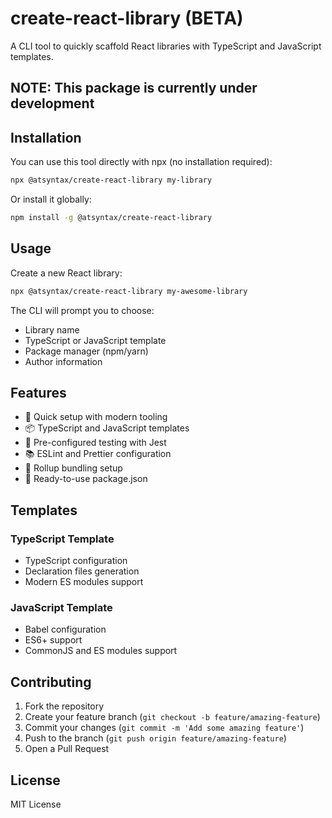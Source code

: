# create-react-library (BETA)

A CLI tool to quickly scaffold React libraries with TypeScript and JavaScript templates.

## NOTE: This package is currently under development

## Installation

You can use this tool directly with npx (no installation required):

```bash
npx @atsyntax/create-react-library my-library
```

Or install it globally:

```bash
npm install -g @atsyntax/create-react-library
```

## Usage

Create a new React library:

```bash
npx @atsyntax/create-react-library my-awesome-library
```

The CLI will prompt you to choose:

- Library name
- TypeScript or JavaScript template
- Package manager (npm/yarn)
- Author information

## Features

- 🚀 Quick setup with modern tooling
- 📦 TypeScript and JavaScript templates
- 🧪 Pre-configured testing with Jest
- 📚 ESLint and Prettier configuration
- 🔧 Rollup bundling setup
- 📝 Ready-to-use package.json

## Templates

### TypeScript Template

- TypeScript configuration
- Declaration files generation
- Modern ES modules support

### JavaScript Template

- Babel configuration
- ES6+ support
- CommonJS and ES modules support

## Contributing

1. Fork the repository
2. Create your feature branch (`git checkout -b feature/amazing-feature`)
3. Commit your changes (`git commit -m 'Add some amazing feature'`)
4. Push to the branch (`git push origin feature/amazing-feature`)
5. Open a Pull Request

## License

MIT License
